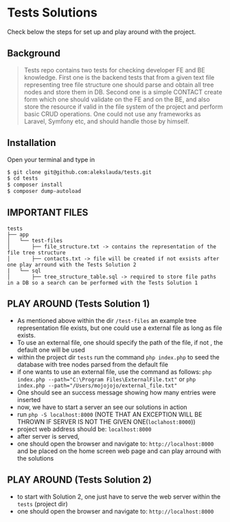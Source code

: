 # Tests Solutions

Check below the steps for set up and play around with the project.

## Background

> Tests repo contains two tests for checking developer FE and BE knowledge. First one is the backend tests that from a given text file representing tree file structure one should parse and obtain all tree nodes and store them in DB. Second one is a simple CONTACT create form which one should validate on the FE and on the BE, and also store the resource if valid in the file system of the project and perform basic CRUD operations. One could not use any frameworks as Laravel, Symfony etc, and should handle those by himself.

## Installation

Open your terminal and type in

```sh
$ git clone git@github.com:alekslauda/tests.git
$ cd tests
$ composer install
$ composer dump-autoload
```

## IMPORTANT FILES

```text
tests
├── app
│   └── test-files
│       ├── file_structure.txt -> contains the representation of the file tree structure
│       ├── contacts.txt -> file will be created if not exsists after one play arround with the Tests Solution 2
|   └── sql
│       ├── tree_structure_table.sql -> required to store file paths in a DB so a search can be performed with the Tests Solution 1

```

## PLAY AROUND (Tests Solution 1)

* As mentioned above within the dir ```/test-files``` an example tree representation file exists, but one could use a external file as long as file exists.
* To use an external file, one should specify the path of the file, if not , the default one will be used
* within the project dir ```tests``` run the command ```php index.php``` to seed the database with tree nodes parsed from the default file 
* if one wants to use an external file, use the command as follows: ```php index.php --path="C:\Program Files\ExternalFile.txt"``` or ```php index.php --path="/Users/mojojojo/external_file.txt"```
* One should see an success message showing how many entries were inserted
* now, we have to start a server an see our solutions in action
* run ```php -S localhost:8000``` (NOTE THAT AN EXCEPTION WILL BE THROWN IF SERVER IS NOT THE GIVEN ONE(```loclahost:8000```))
* project web address should be: ```localhost:8000```
* after server is served, 
* one should open the browser and navigate to: ```http://localhost:8000``` and be placed on the home screen web page and can play arround with the solutions

## PLAY AROUND (Tests Solution 2)

* to start with Solution 2, one just have to serve the web server within the ```tests``` (project dir)
* one should open the browser and navigate to: ```http://localhost:8000```

